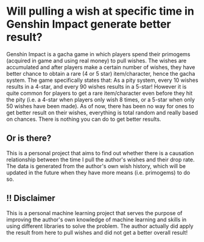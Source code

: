 # Will pulling a wish at specific time in Genshin Impact generate better result?

Genshin Impact is a gacha game in which players spend their primogems (acquired in game and using real money) to pull wishes. 
The wishes are accumulated and after players make a certain number of wishes, they have better chance to obtain a rare (4 or 5 star) item/character, hence the gacha system.
The game specifically states that: As a pity system, every 10 wishes results in a 4-star, and every 90 wishes results in a 5-star! However it is quite common for players to get a rare item/character even before they hit the pity (i.e. a 4-star when players only wish 8 times, or a 5-star when only 50 wishes have been made).
As of now, there has been no way for ones to get better result on their wishes, everything is total random and really based on chances. 
There is nothing you can do to get better results.

## Or is there?

This is a personal project that aims to find out whether there is a causation relationship between the time I pull the author's wishes and their drop rate. 
The data is generated from the author's own wish history, which will be updated in the future when they have more means (i.e. primogems) to do so.

## !! Disclaimer
This is a personal machine learning project that serves the purpose of improving the author's own knowledge of machine learning and skills in using different libraries to solve the problem.
The author actually did apply the result from here to pull wishes and did not get a better overall result!
